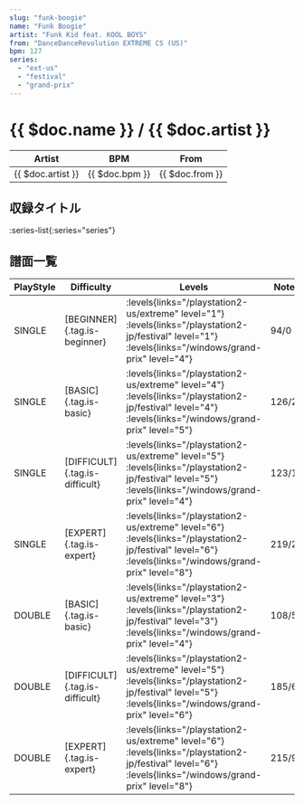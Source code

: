 ```yaml
---
slug: "funk-boogie"
name: "Funk Boogie"
artist: "Funk Kid feat. KOOL BOYS"
from: "DanceDanceRevolution EXTREME CS (US)"
bpm: 127
series:
  - "ext-us"
  - "festival"
  - "grand-prix"
---
```


# {{ $doc.name }} / {{ $doc.artist }}

|Artist|BPM|From|
|------|---|----|
|{{ $doc.artist }}|{{ $doc.bpm }}|{{ $doc.from }}|

## 収録タイトル

:series-list{:series="series"}

## 譜面一覧

|PlayStyle|Difficulty|Levels|Notes|Movie|
|---------|----------|------|-----|-----|
|SINGLE|[BEGINNER]{.tag.is-beginner}| :levels{links="/playstation2-us/extreme" level="1"} :levels{links="/playstation2-jp/festival" level="1"}  :levels{links="/windows/grand-prix" level="4"}|94/0||
|SINGLE|[BASIC]{.tag.is-basic}| :levels{links="/playstation2-us/extreme" level="4"} :levels{links="/playstation2-jp/festival" level="4"}  :levels{links="/windows/grand-prix" level="5"}|126/25||
|SINGLE|[DIFFICULT]{.tag.is-difficult}| :levels{links="/playstation2-us/extreme" level="5"} :levels{links="/playstation2-jp/festival" level="5"}  :levels{links="/windows/grand-prix" level="4"}|123/16||
|SINGLE|[EXPERT]{.tag.is-expert}| :levels{links="/playstation2-us/extreme" level="6"} :levels{links="/playstation2-jp/festival" level="6"}  :levels{links="/windows/grand-prix" level="8"}|219/26||
|DOUBLE|[BASIC]{.tag.is-basic}| :levels{links="/playstation2-us/extreme" level="3"} :levels{links="/playstation2-jp/festival" level="3"}  :levels{links="/windows/grand-prix" level="4"}|108/5||
|DOUBLE|[DIFFICULT]{.tag.is-difficult}| :levels{links="/playstation2-us/extreme" level="5"} :levels{links="/playstation2-jp/festival" level="5"}  :levels{links="/windows/grand-prix" level="6"}|185/6||
|DOUBLE|[EXPERT]{.tag.is-expert}| :levels{links="/playstation2-us/extreme" level="6"} :levels{links="/playstation2-jp/festival" level="6"}  :levels{links="/windows/grand-prix" level="8"}|215/9||
